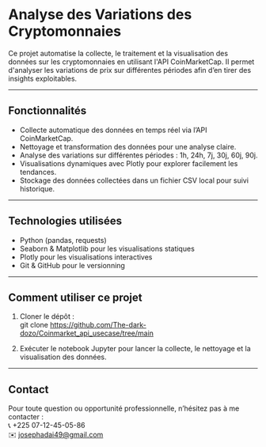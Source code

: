 # Analyse des Variations des Cryptomonnaies

Ce projet automatise la collecte, le traitement et la visualisation des données sur les cryptomonnaies en utilisant l'API CoinMarketCap. 
Il permet d'analyser les variations de prix sur différentes périodes afin d’en tirer des insights exploitables.

---

## Fonctionnalités

- Collecte automatique des données en temps réel via l’API CoinMarketCap.
- Nettoyage et transformation des données pour une analyse claire.
- Analyse des variations sur différentes périodes : 1h, 24h, 7j, 30j, 60j, 90j.
- Visualisations dynamiques avec Plotly pour explorer facilement les tendances.
- Stockage des données collectées dans un fichier CSV local pour suivi historique.

---

## Technologies utilisées

- Python (pandas, requests)
- Seaborn & Matplotlib pour les visualisations statiques
- Plotly pour les visualisations interactives
- Git & GitHub pour le versionning

---

## Comment utiliser ce projet

1. Cloner le dépôt :  
   git clone https://github.com/The-dark-dozo/Coinmarket_api_usecase/tree/main


2. Exécuter le notebook Jupyter pour lancer la collecte, le nettoyage et la visualisation des données.

---

## Contact

Pour toute question ou opportunité professionnelle, n’hésitez pas à me contacter :  
📞 +225 07-12-45-05-86  
✉️ josephadai49@gmail.com
